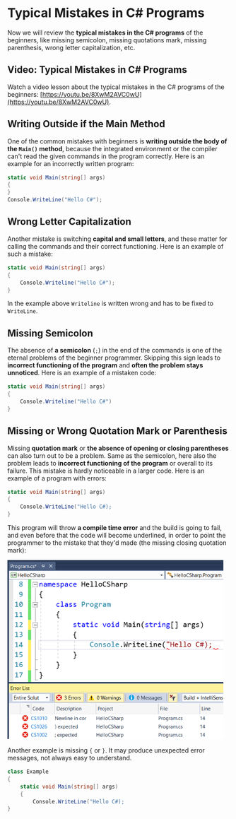 # Typical Mistakes in C\# Programs

Now we will review the **typical mistakes in the C\# programs** of the beginners, like missing semicolon, missing quotations mark, missing parenthesis, wrong letter capitalization, etc.

## Video: Typical Mistakes in C\# Programs

Watch a video lesson about the typical mistakes in the C\# programs of the beginners: [https://youtu.be/8XwM2AVC0wU](https://youtu.be/8XwM2AVC0wU).

## Writing Outside if the Main Method

One of the common mistakes with beginners is **writing outside the body of the **`Main()`** method**, because the integrated environment or the compiler can't read the given commands in the program correctly. Here is an example for an incorrectly written program:

```csharp
static void Main(string[] args)
{
}
Console.WriteLine("Hello C#");
```

## Wrong Letter Capitalization

Another mistake is switching **capital and small letters**, and these matter for calling the commands and their correct functioning. Here is an example of such a mistake:

```csharp
static void Main(string[] args)
{
    Console.Writeline("Hello C#");
}
```

In the example above `Writeline` is written wrong and has to be fixed to `WriteLine`.

## Missing Semicolon

The absence of **a semicolon** \(`;`\) in the end of the commands is one of the eternal problems of the beginner programmer. Skipping this sign leads to **incorrect functioning of the program** and **often the problem stays unnoticed**. Here is an example of a mistaken code:

```csharp
static void Main(string[] args)
{
    Console.Writeline("Hello C#")
}
```

## Missing or Wrong Quotation Mark or Parenthesis

Missing **quotation mark** or **the absence of opening or closing parentheses** can also turn out to be a problem. Same as the semicolon, here also the problem leads to **incorrect functioning of the program** or overall to its failure. This mistake is hardly noticeable in a larger code. Here is an example of a program with errors:

```csharp
static void Main(string[] args)
{
    Console.WriteLine("Hello C#);
}
```

This program will throw **a compile time error** and the build is going to fail, and even before that the code will become underlined, in order to point the programmer to the mistake that they'd made \(the missing closing quotation mark\):

![](/assets/chapter-1-images/01.Hello-csharp-08.png)

Another example is missing `{` or `}`. It may produce unexpected error messages, not always easy to understand.

```csharp
class Example
{
    static void Main(string[] args)
    {
        Console.WriteLine("Hello C#);
}
```



